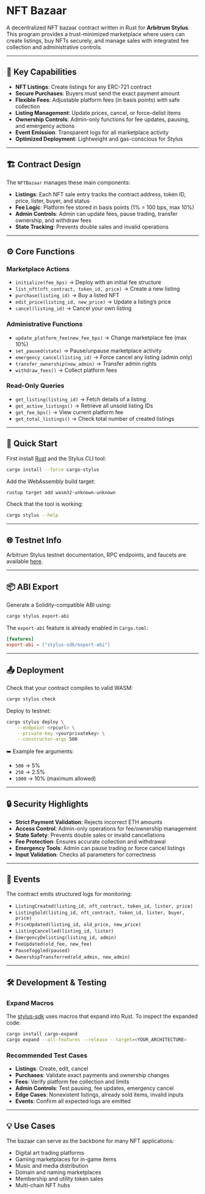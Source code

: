 # NFT Bazaar

A decentralized NFT bazaar contract written in Rust for **Arbitrum Stylus**. This program provides a trust-minimized marketplace where users can create listings, buy NFTs securely, and manage sales with integrated fee collection and administrative controls.

---

## 🔑 Key Capabilities

* **NFT Listings**: Create listings for any ERC-721 contract
* **Secure Purchases**: Buyers must send the exact payment amount
* **Flexible Fees**: Adjustable platform fees (in basis points) with safe collection
* **Listing Management**: Update prices, cancel, or force-delist items
* **Ownership Controls**: Admin-only functions for fee updates, pausing, and emergency actions
* **Event Emission**: Transparent logs for all marketplace activity
* **Optimized Deployment**: Lightweight and gas-conscious for Stylus

---

## 🏗 Contract Design

The `NFTBazaar` manages these main components:

* **Listings**: Each NFT sale entry tracks the contract address, token ID, price, lister, buyer, and status
* **Fee Logic**: Platform fee stored in basis points (1% = 100 bps, max 10%)
* **Admin Controls**: Admin can update fees, pause trading, transfer ownership, and withdraw fees
* **State Tracking**: Prevents double sales and invalid operations

---

## ⚙️ Core Functions

### Marketplace Actions

* `initialize(fee_bps)` → Deploy with an initial fee structure
* `list_nft(nft_contract, token_id, price)` → Create a new listing
* `purchase(listing_id)` → Buy a listed NFT
* `edit_price(listing_id, new_price)` → Update a listing’s price
* `cancel(listing_id)` → Cancel your own listing

### Administrative Functions

* `update_platform_fee(new_fee_bps)` → Change marketplace fee (max 10%)
* `set_paused(state)` → Pause/unpause marketplace activity
* `emergency_cancel(listing_id)` → Force cancel any listing (admin only)
* `transfer_ownership(new_admin)` → Transfer admin rights
* `withdraw_fees()` → Collect platform fees

### Read-Only Queries

* `get_listing(listing_id)` → Fetch details of a listing
* `get_active_listings()` → Retrieve all unsold listing IDs
* `get_fee_bps()` → View current platform fee
* `get_total_listings()` → Check total number of created listings

---

## 🚀 Quick Start

First install [Rust](https://www.rust-lang.org/tools/install) and the Stylus CLI tool:

```bash
cargo install --force cargo-stylus
```

Add the WebAssembly build target:

```bash
rustup target add wasm32-unknown-unknown
```

Check that the tool is working:

```bash
cargo stylus --help
```

---

## 🌐 Testnet Info

Arbitrum Stylus testnet documentation, RPC endpoints, and faucets are available [here](https://docs.arbitrum.io/stylus/reference/testnet-information).

---

## 📦 ABI Export

Generate a Solidity-compatible ABI using:

```bash
cargo stylus export-abi
```

The `export-abi` feature is already enabled in `Cargo.toml`:

```toml
[features]
export-abi = ["stylus-sdk/export-abi"]
```

---

## 📤 Deployment

Check that your contract compiles to valid WASM:

```bash
cargo stylus check
```

Deploy to testnet:

```bash
cargo stylus deploy \
    --endpoint <rpcurl> \
    --private-key <yourprivatekey> \
    --constructor-args 500
```

➡️ Example fee arguments:

* `500` → 5%
* `250` → 2.5%
* `1000` → 10% (maximum allowed)

---

## 🔒 Security Highlights

* **Strict Payment Validation**: Rejects incorrect ETH amounts
* **Access Control**: Admin-only operations for fee/ownership management
* **State Safety**: Prevents double sales or invalid cancellations
* **Fee Protection**: Ensures accurate collection and withdrawal
* **Emergency Tools**: Admin can pause trading or force cancel listings
* **Input Validation**: Checks all parameters for correctness

---

## 📢 Events

The contract emits structured logs for monitoring:

* `ListingCreated(listing_id, nft_contract, token_id, lister, price)`
* `ListingSold(listing_id, nft_contract, token_id, lister, buyer, price)`
* `PriceUpdated(listing_id, old_price, new_price)`
* `ListingCancelled(listing_id, lister)`
* `EmergencyDelisting(listing_id, admin)`
* `FeeUpdated(old_fee, new_fee)`
* `PauseToggled(paused)`
* `OwnershipTransferred(old_admin, new_admin)`

---

## 🛠 Development & Testing

### Expand Macros

The [stylus-sdk](https://github.com/OffchainLabs/stylus-sdk-rs) uses macros that expand into Rust. To inspect the expanded code:

```bash
cargo install cargo-expand
cargo expand --all-features --release --target=<YOUR_ARCHITECTURE>
```

### Recommended Test Cases

* **Listings**: Create, edit, cancel
* **Purchases**: Validate exact payments and ownership changes
* **Fees**: Verify platform fee collection and limits
* **Admin Controls**: Test pausing, fee updates, emergency cancel
* **Edge Cases**: Nonexistent listings, already sold items, invalid inputs
* **Events**: Confirm all expected logs are emitted

---

## 💡 Use Cases

The bazaar can serve as the backbone for many NFT applications:

* Digital art trading platforms
* Gaming marketplaces for in-game items
* Music and media distribution
* Domain and naming marketplaces
* Membership and utility token sales
* Multi-chain NFT hubs
